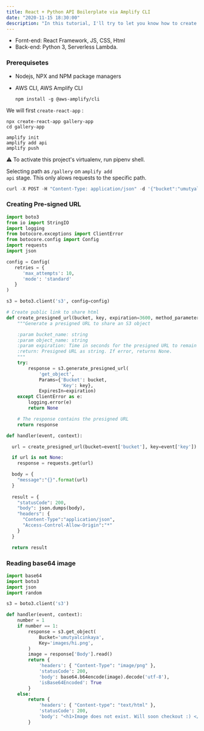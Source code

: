 ```yaml
---
title: React + Python API Boilerplate via Amplify CLI
date: "2020-11-15 18:30:00"
description: "In this tutorial, I'll try to let you know how to create a web application stack using AWS Amplify CLI."
---
```



* Fornt-end: React Framework, JS, CSS, Html
* Back-end: Python 3, Serverless Lambda.

### Prerequisetes

* Nodejs, NPX and NPM package managers

* AWS CLI, AWS Amplify CLI 

  ```shell
  npm install -g @aws-amplify/cli
  ```

We will first <code>create-react-app</code> :

```shell
npx create-react-app gallery-app
cd gallery-app
```

```shell
amplify init
amplify add api
amplify push
```

:warning:	To activate this project's virtualenv, run pipenv shell.

Selecting path as <code>/gallery</code>  on <code>amplify add api</code>	stage. This only alows requests to the specific path.

```python
curl -X POST -H "Content-Type: application/json" -d '{"bucket":"umutyalcinkaya", "key":"images/bye.png"}' https://ixjg1ibb61.execute-api.eu-west-1.amazonaws.com/dev/gallery

```

### Creating Pre-signed URL

```python
import boto3
from io import StringIO
import logging
from botocore.exceptions import ClientError
from botocore.config import Config
import requests 
import json

config = Config(
   retries = {
      'max_attempts': 10,
      'mode': 'standard'
   }
)

s3 = boto3.client('s3', config=config)

# Create public link to share html
def create_presigned_url(bucket, key, expiration=3600, method_parameters=None ,http_method=None): # Maximum 7 days: 1 week expiration value
    """Generate a presigned URL to share an S3 object

    :param bucket_name: string
    :param object_name: string
    :param expiration: Time in seconds for the presigned URL to remain valid
    :return: Presigned URL as string. If error, returns None.
    """
    try:
        response = s3.generate_presigned_url(
            'get_object',
            Params={'Bucket': bucket,
                    'Key': key},
            ExpiresIn=expiration)
    except ClientError as e:
        logging.error(e)
        return None

    # The response contains the presigned URL
    return response

def handler(event, context):

  url = create_presigned_url(bucket=event['bucket'], key=event['key']) # 'umutyalcinkaya' , 'images/bye.png'

  if url is not None:
    response = requests.get(url)

  body = {
    "message":"{}".format(url)
  }
  
  result = {
    "statusCode": 200,
    "body": json.dumps(body),
    "headers": {
      "Content-Type":"application/json",
      "Access-Control-Allow-Origin":"*"
    }
  }

  return result
```

### Reading base64 image 

```python
import base64
import boto3
import json
import random

s3 = boto3.client('s3')

def handler(event, context):
    number = 1
    if number == 1:
        response = s3.get_object(
            Bucket='umutyalcinkaya',
            Key='images/hi.png',
        )
        image = response['Body'].read()
        return {
            'headers': { "Content-Type": "image/png" },
            'statusCode': 200,
            'body': base64.b64encode(image).decode('utf-8'),
            'isBase64Encoded': True
        }
    else:
        return {
            'headers': { "Content-type": "text/html" },
            'statusCode': 200,
            'body': "<h1>Image does not exist. Will soon checkout :) </h1>",
        }
```

